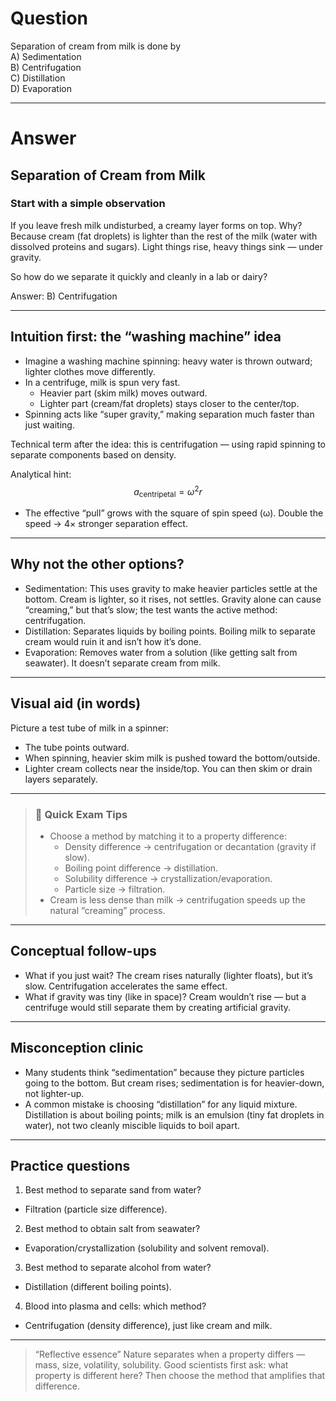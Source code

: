 # Question
Separation of cream from milk is done by  
   A) Sedimentation  
   B) Centrifugation  
   C) Distillation  
   D) Evaporation

---
# Answer

## Separation of Cream from Milk

### Start with a simple observation
If you leave fresh milk undisturbed, a creamy layer forms on top. Why? Because cream (fat droplets) is lighter than the rest of the milk (water with dissolved proteins and sugars). Light things rise, heavy things sink — under gravity.

So how do we separate it quickly and cleanly in a lab or dairy?

Answer: B) Centrifugation

---

## Intuition first: the “washing machine” idea
- Imagine a washing machine spinning: heavy water is thrown outward; lighter clothes move differently.
- In a centrifuge, milk is spun very fast.
  - Heavier part (skim milk) moves outward.
  - Lighter part (cream/fat droplets) stays closer to the center/top.
- Spinning acts like “super gravity,” making separation much faster than just waiting.

Technical term after the idea: this is centrifugation — using rapid spinning to separate components based on density.

Analytical hint:
$$
a_\text{centripetal} = \omega^2 r
$$
- The effective “pull” grows with the square of spin speed (ω). Double the speed → 4× stronger separation effect.

---

## Why not the other options?
- Sedimentation: This uses gravity to make heavier particles settle at the bottom. Cream is lighter, so it rises, not settles. Gravity alone can cause “creaming,” but that’s slow; the test wants the active method: centrifugation.
- Distillation: Separates liquids by boiling points. Boiling milk to separate cream would ruin it and isn’t how it’s done.
- Evaporation: Removes water from a solution (like getting salt from seawater). It doesn’t separate cream from milk.

---

## Visual aid (in words)
Picture a test tube of milk in a spinner:
- The tube points outward.
- When spinning, heavier skim milk is pushed toward the bottom/outside.
- Lighter cream collects near the inside/top. You can then skim or drain layers separately.

---

> ### 🧠 Quick Exam Tips
> - Choose a method by matching it to a property difference:
>   - Density difference → centrifugation or decantation (gravity if slow).
>   - Boiling point difference → distillation.
>   - Solubility difference → crystallization/evaporation.
>   - Particle size → filtration.
> - Cream is less dense than milk → centrifugation speeds up the natural “creaming” process.

---

## Conceptual follow-ups
- What if you just wait? The cream rises naturally (lighter floats), but it’s slow. Centrifugation accelerates the same effect.
- What if gravity was tiny (like in space)? Cream wouldn’t rise — but a centrifuge would still separate them by creating artificial gravity.

---

## Misconception clinic
- Many students think “sedimentation” because they picture particles going to the bottom. But cream rises; sedimentation is for heavier-down, not lighter-up.
- A common mistake is choosing “distillation” for any liquid mixture. Distillation is about boiling points; milk is an emulsion (tiny fat droplets in water), not two cleanly miscible liquids to boil apart.

---

## Practice questions
1) Best method to separate sand from water?
- Filtration (particle size difference).

2) Best method to obtain salt from seawater?
- Evaporation/crystallization (solubility and solvent removal).

3) Best method to separate alcohol from water?
- Distillation (different boiling points).

4) Blood into plasma and cells: which method?
- Centrifugation (density difference), just like cream and milk.

---

> “Reflective essence”
> Nature separates when a property differs — mass, size, volatility, solubility. Good scientists first ask: what property is different here? Then choose the method that amplifies that difference.